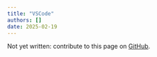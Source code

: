 ```yaml
---
title: "VSCode"
authors: []
date: 2025-02-19
---
```


Not yet written: contribute to this page on [GitHub](https://github.com/Diminim/love-cookbook).